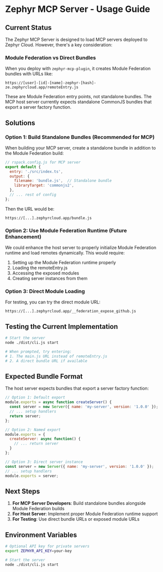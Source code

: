 # Zephyr MCP Server - Usage Guide

## Current Status

The Zephyr MCP Server is designed to load MCP servers deployed to Zephyr Cloud. However, there's a key consideration:

### Module Federation vs Direct Bundles

When you deploy with `zephyr-mcp-plugin`, it creates Module Federation bundles with URLs like:
```
https://[user]-[id]-[name]-zephyr-[hash]-ze.zephyrcloud.app/remoteEntry.js
```

These are Module Federation entry points, not standalone bundles. The MCP host server currently expects standalone CommonJS bundles that export a server factory function.

## Solutions

### Option 1: Build Standalone Bundles (Recommended for MCP)

When building your MCP server, create a standalone bundle in addition to the Module Federation build:

```javascript
// rspack.config.js for MCP server
export default {
  entry: './src/index.ts',
  output: {
    filename: 'bundle.js',  // Standalone bundle
    libraryTarget: 'commonjs2',
  },
  // ... rest of config
};
```

Then the URL would be:
```
https://[...].zephyrcloud.app/bundle.js
```

### Option 2: Use Module Federation Runtime (Future Enhancement)

We could enhance the host server to properly initialize Module Federation runtime and load remotes dynamically. This would require:

1. Setting up the Module Federation runtime properly
2. Loading the remoteEntry.js 
3. Accessing the exposed modules
4. Creating server instances from them

### Option 3: Direct Module Loading

For testing, you can try the direct module URL:
```
https://[...].zephyrcloud.app/__federation_expose_github.js
```

## Testing the Current Implementation

```bash
# Start the server
node ./dist/cli.js start

# When prompted, try entering:
# 1. The main.js URL instead of remoteEntry.js
# 2. A direct bundle URL if available
```

## Expected Bundle Format

The host server expects bundles that export a server factory function:

```javascript
// Option 1: Default export
module.exports = async function createServer() {
  const server = new Server({ name: 'my-server', version: '1.0.0' });
  // ... setup handlers
  return server;
};

// Option 2: Named export
module.exports = {
  createServer: async function() {
    // ... return server
  }
};

// Option 3: Direct server instance
const server = new Server({ name: 'my-server', version: '1.0.0' });
// ... setup handlers
module.exports = server;
```

## Next Steps

1. **For MCP Server Developers**: Build standalone bundles alongside Module Federation builds
2. **For Host Server**: Implement proper Module Federation runtime support
3. **For Testing**: Use direct bundle URLs or exposed module URLs

## Environment Variables

```bash
# Optional API key for private servers
export ZEPHYR_API_KEY=your-key

# Start the server
node ./dist/cli.js start
```